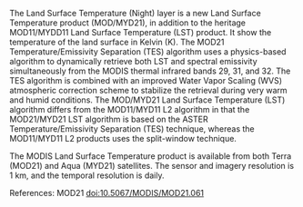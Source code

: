The Land Surface Temperature (Night) layer is a new Land Surface Temperature product (MOD/MYD21), in addition to the heritage MOD11/MYDD11 Land Surface Temperature (LST) product. It show the temperature of the land surface in Kelvin (K). The MOD21 Temperature/Emissivity Separation (TES) algorithm uses a physics-based algorithm to dynamically retrieve both LST and spectral emissivity simultaneously from the MODIS thermal infrared bands 29, 31, and 32. The TES algorithm is combined with an improved Water Vapor Scaling (WVS) atmospheric correction scheme to stabilize the retrieval during very warm and humid conditions. The MOD/MYD21 Land Surface Temperature (LST) algorithm differs from the MOD11/MYD11 L2 algorithm in that the MOD21/MYD21 LST algorithm is based on the ASTER Temperature/Emissivity Separation (TES) technique, whereas the MOD11/MYD11 L2 products uses the split-window technique.

The MODIS Land Surface Temperature product is available from both Terra (MOD21) and Aqua (MYD21) satellites. The sensor and imagery resolution is 1 km, and the temporal resolution is daily.

References: MOD21 [doi:10.5067/MODIS/MOD21.061](https://doi.org/10.5067/MODIS/MOD21.061)